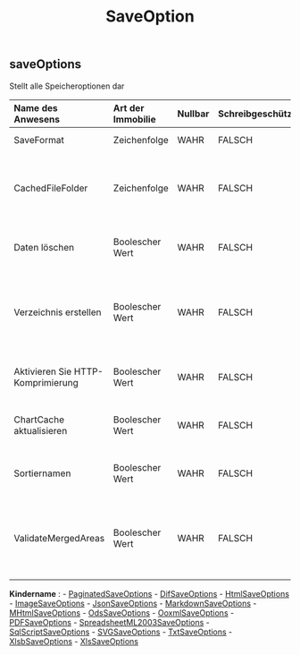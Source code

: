 ﻿---
title: SaveOption
second_title: Aspose.Cells Cloud Documen
type: docs
url: /de/specification/model/saveoptions/
description: "Aspose.Cells Cloud-Modellspezifikation: SaveOptions. Bearbeiten Sie mühelos Excel und andere Tabellenkalkulationsdokumente mit Funktionen wie Öffnen, Generieren, Bearbeiten, Teilen, Zusammenführen, Vergleichen und Konvertieren"
weight: 50
---
## **saveOptions**

 Stellt alle Speicheroptionen dar

| Name des Anwesens| Art der Immobilie| Nullbar| Schreibgeschützt| Standardwert| Beschreibung|
|:- |:- |:- |:- |:- |:- |
| SaveFormat| Zeichenfolge| WAHR| FALSCH|| Formatnamen speichern|
| CachedFileFolder| Zeichenfolge| WAHR| FALSCH|| Der zwischengespeicherte Dateiordner wird zum Speichern großer Datenmengen verwendet.|
| Daten löschen| Boolescher Wert| WAHR| FALSCH|| Machen Sie die Arbeitsmappe leer, nachdem Sie die Datei gespeichert haben.|
| Verzeichnis erstellen| Boolescher Wert| WAHR| FALSCH|| Wenn „true“ und das Verzeichnis nicht existiert, wird das Verzeichnis automatisch erstellt, bevor die Datei gespeichert wird.|
| Aktivieren Sie HTTP-Komprimierung| Boolescher Wert| WAHR| FALSCH|| ob http-Komprimierung verwendet werden soll.|
| ChartCache aktualisieren| Boolescher Wert| WAHR| FALSCH|| Gibt an, ob Diagramm-Cache-Daten aktualisiert werden|
|Sortiernamen| Boolescher Wert| WAHR| FALSCH||Gibt an, ob definierte Namen vor dem Speichern der Datei sortiert werden sollen.|
| ValidateMergedAreas| Boolescher Wert| WAHR| FALSCH|| Gibt an, ob zusammengeführte Bereiche vor dem Speichern der Datei validiert werden. Der Standardwert ist „false“.|

**Kindername** : 
	-  [PaginatedSaveOptions](paginatedsaveoptions) 
	-  [DifSaveOptions](difsaveoptions) 
	-  [HtmlSaveOptions](htmlsaveoptions) 
	-  [ImageSaveOptions](imagesaveoptions) 
	-  [JsonSaveOptions](jsonsaveoptions) 
	-  [MarkdownSaveOptions](markdownsaveoptions) 
	-  [MHtmlSaveOptions](mhtmlsaveoptions) 
	-  [OdsSaveOptions](odssaveoptions) 
	-  [OoxmlSaveOptions](ooxmlsaveoptions) 
	-  [PDFSaveOptions](pdfsaveoptions) 
	-  [SpreadsheetML2003SaveOptions](spreadsheetml2003saveoptions) 
	-  [SqlScriptSaveOptions](sqlscriptsaveoptions) 
	-  [SVGSaveOptions](svgsaveoptions) 
	-  [TxtSaveOptions](txtsaveoptions) 
	-  [XlsbSaveOptions](xlsbsaveoptions) 
	-  [XlsSaveOptions](xlssaveoptions) 

